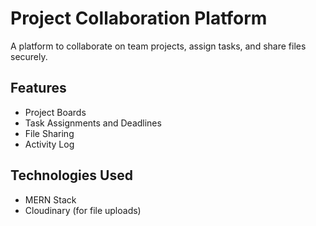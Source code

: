 # Project Collaboration Platform

A platform to collaborate on team projects, assign tasks, and share files securely.

## Features
- Project Boards
- Task Assignments and Deadlines
- File Sharing
- Activity Log

## Technologies Used
- MERN Stack
- Cloudinary (for file uploads)
